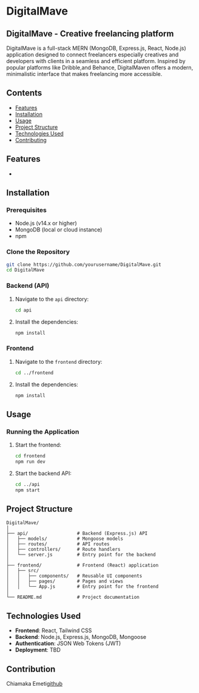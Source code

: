 # DigitalMave

## DigitalMave - Creative freelancing platform

DigitalMave  is a full-stack MERN (MongoDB, Express.js, React, Node.js) application designed to connect freelancers especially creatives and developers with clients in a seamless and efficient platform. Inspired by popular platforms like Dribble,and Behance, DigitalMaven offers a modern, minimalistic interface that makes freelancing more accessible.

## Contents
- [Features](#features)
- [Installation](#installation)
- [Usage](#usage)
- [Project Structure](#project-structure)
- [Technologies Used](#technologies-used)
- [Contributing](#contributing)

## Features
-

## Installation

### Prerequisites
- Node.js (v14.x or higher)
- MongoDB (local or cloud instance)
- npm

### Clone the Repository
```bash
git clone https://github.com/yourusername/DigitalMave.git
cd DigitalMave
```

### Backend (API)
1. Navigate to the `api` directory:
   ```bash
   cd api
   ```
2. Install the dependencies:
   ```bash
   npm install
   ```
<!--3. Configure environment variables by creating a `.env` file in the `api` directory. Example:
   ```env
   MONGO_URI=your_mongodb_uri
   JWT_SECRET=your_jwt_secret
   PORT=5000
   ```-->

### Frontend
1. Navigate to the `frontend` directory:
   ```bash
   cd ../frontend
   ```
2. Install the dependencies:
   ```bash
   npm install
   ```
<!--3. Configure environment variables by creating a `.env` file in the `frontend` directory. Example:
   ```env
   REACT_APP_API_URL=http://localhost:5000
   ```-->

## Usage

### Running the Application
1. Start the frontend:
   ```bash
   cd frontend
   npm run dev
   ```
2. Start the backend API:
   ```bash
   cd ../api
   npm start
   ```

<!--The application should now be running with the frontend accessible at `http://localhost:5173` and the backend API at `http://localhost:5000`.-->

## Project Structure
```
DigitalMave/
│
├── api/                  # Backend (Express.js) API
│   ├── models/           # Mongoose models
│   ├── routes/           # API routes
│   ├── controllers/      # Route handlers
│   └── server.js         # Entry point for the backend
│
├── frontend/             # Frontend (React) application
│   ├── src/
│   │   ├── components/   # Reusable UI components
│   │   ├── pages/        # Pages and views
│   │   └── App.js        # Entry point for the frontend
│
└── README.md             # Project documentation
```

## Technologies Used
- **Frontend**: React, Tailwind CSS
- **Backend**: Node.js, Express.js, MongoDB, Mongoose
- **Authentication**: JSON Web Tokens (JWT)
- **Deployment**: TBD

## Contribution
Chiamaka Emeti[github](github.com/chiamablessing)
